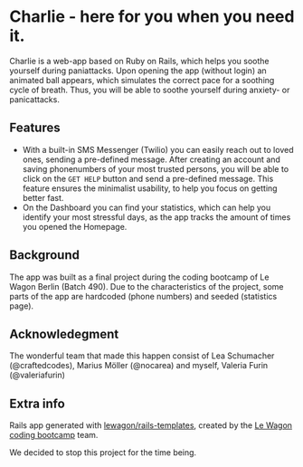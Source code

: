 # Charlie - here for you when you need it.

Charlie is a web-app based on Ruby on Rails, which helps you soothe yourself during paniattacks. Upon opening the app (without login) an animated ball appears, which simulates the correct pace for a soothing cycle of breath. Thus,  you will be able to soothe yourself during anxiety- or panicattacks.

## Features
* With a built-in SMS Messenger (Twilio) you can easily reach out to loved ones, sending a pre-defined message. After creating an account and saving phonenumbers of your most trusted persons, you will be able to click on the `GET HELP` button and send a pre-defined message. This feature ensures the minimalist usability, to help you focus on getting better fast.
* On the Dashboard you can find your statistics, which can help you identify your most stressful days, as the app tracks the amount of times you opened the Homepage.

## Background

The app was built as a final project during the coding bootcamp of Le Wagon Berlin (Batch 490). Due to the characteristics of the project, some parts of the app are hardcoded (phone numbers) and seeded (statistics page).

## Acknowledegment

The wonderful team that made this happen consist of Lea Schumacher (@craftedcodes), Marius Möller (@nocarea) and myself, Valeria Furin (@valeriafurin)


## Extra info

Rails app generated with [lewagon/rails-templates](https://github.com/lewagon/rails-templates), created by the [Le Wagon coding bootcamp](https://www.lewagon.com) team.

We decided to stop this project for the time being.
